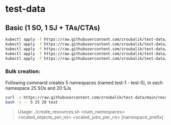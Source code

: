# test-data


## Basic (1 SO, 1 SJ + TAs/CTAs)
```bash
kubectl apply -f https://raw.githubusercontent.com/zroubalik/test-data/main/resources/minutemetrics.yaml
kubectl apply -f https://raw.githubusercontent.com/zroubalik/test-data/main/resources/target.yaml
kubectl apply -f https://raw.githubusercontent.com/zroubalik/test-data/main/resources/so.yaml
kubectl apply -f https://raw.githubusercontent.com/zroubalik/test-data/main/resources/sj.yaml
kubectl apply -f https://raw.githubusercontent.com/zroubalik/test-data/main/resources/tas-ctas.yaml
```

### Bulk creation:
Following command creates 5 namespaces (named test-1 - test-5), in each namespace 25 SOs and 20 SJs
```bash
curl -s https://raw.githubusercontent.com/zroubalik/test-data/main/resources/create_resources.sh | \
bash -s -- 5 25 20 test
```
>Usage: ./create_resources.sh <num_namespaces> <scaled_objects_per_ns> <scaled_jobs_per_ns> [namespace_prefix]
